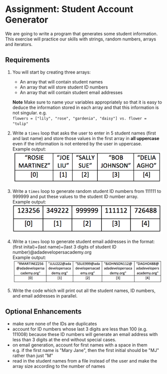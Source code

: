 # Assignment: Student Account Generator

We are going to write a program that generates some student information. This exercise will practice our skills with strings, random numbers, arrays and iterators.

## Requirements

1. You will start by creating three arrays:
    - An array that will contain student names
    - An array that will store student ID numbers
    - An array that will contain student email addresses   

    **Note** Make sure to name your variables appropriately so that it is easy to deduce the information stored in each array and that this information is not singular. e.g.  
    `flowers = ["lily", "rose", "gardenia", "daisy"] vs. flower = "tulip"`

2. Write a `times` loop that asks the user to enter in 5 student names (first and last name) and store those values in the first array in **all uppercase** even if the information is not entered by the user in uppercase.  
Example output:
![student names](../images/student-names.png)

3. Write a `times` loop to generate random student ID numbers from 111111 to 999999 and put these values to the student ID number array.  
Example output:
![student IDS](../images/student-ids.png)

4. Write a `times` loop to generate student email addresses in the format:
  (first inital)+(last name)+(last 3 digits of student ID number)@adadevelopersacademy.org  
  Example output:
  ![student emails](../images/student-emails.png)

5. Write the code which will print out all the student names, ID numbers, and email addresses in parallel.


## Optional Enhancements

- make sure none of the IDs are duplicates
- account for ID numbers whose last 3 digits are less than 100 (e.g. 111008) because these ID numbers will generate an email address with less than 3 digits at the end without special cases.
- on email generation, account for first names with a space in them  
  e.g. if the first name is "Mary Jane", then the first initial should be "MJ" rather than just "M"
- read in the student names from a file instead of the user and make the array size according to the number of names
